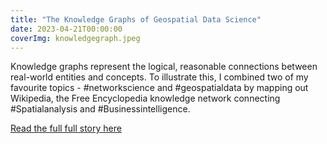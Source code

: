 ```yaml
---
title: "The Knowledge Graphs of Geospatial Data Science"
date: 2023-04-21T00:00:00
coverImg: knowledgegraph.jpeg
---
```


Knowledge graphs represent the logical, reasonable connections between real-world entities and concepts. To illustrate this, I combined two of my favourite topics - #networkscience and #geospatialdata by mapping out Wikipedia, the Free Encyclopedia knowledge network connecting #Spatialanalysis and #Businessintelligence.

<!--more-->


[Read the full full story here](https://www.linkedin.com/feed/update/urn:li:activity:7053668605611114496/ )
